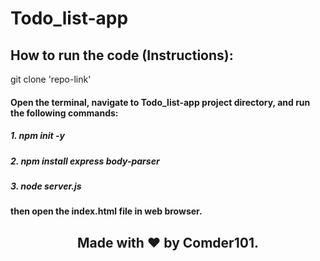 # Todo_list-app
## How to run the code (Instructions):
git clone 'repo-link'
#### Open the terminal, navigate to Todo_list-app project directory, and run the following commands:
##### 1. npm init -y
##### 2. npm install express body-parser
##### 3. node server.js
#### then open the index.html file in web browser.
## <p align="center"> Made with :heart: by Comder101. <p/>

